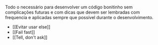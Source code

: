 
Todo o necessário para desenvolver um código bonitinho sem complicações futuras e com dicas que devem ser lembradas com frequencia e aplicadas sempre que possível durante o desenvolvimento.

- [[Evitar usar else]]
- [[Fail fast]]
- [[Tell, don't ask]]

